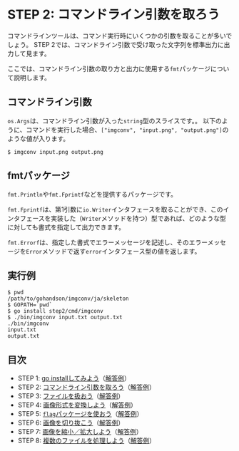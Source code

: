 # STEP 2: コマンドライン引数を取ろう

コマンドラインツールは、コマンド実行時にいくつかの引数を取ることが多いでしょう。
STEP 2では、コマンドライン引数で受け取った文字列を標準出力に出力して見ます。

ここでは、コマンドライン引数の取り方と出力に使用する`fmt`パッケージについて説明します。

## コマンドライン引数
`os.Args`は、コマンドライン引数が入った`string`型のスライスです。。
以下のように、コマンドを実行した場合、`["imgconv", "input.png", "output.png"]`のような値が入ります。

```
$ imgconv input.png output.png
```

## fmtパッケージ
`fmt.Println`や`fmt.Fprintf`などを提供するパッケージです。

`fmt.Fprintf`は、第1引数に`io.Writer`インタフェースを取ることができ、このインタフェースを実装した（`Writer`メソッドを持つ）型であれば、どのような型に対しても書式を指定して出力できます。

`fmt.Errorf`は、指定した書式でエラーメッセージを記述し、そのエラーメッセージを`Error`メソッドで返す`error`インタフェース型の値を返します。

## 実行例

```
$ pwd
/path/to/gohandson/imgconv/ja/skeleton
$ GOPATH=`pwd`
$ go install step2/cmd/imgconv
$ ./bin/imgconv input.txt output.txt
./bin/imgconv
input.txt
output.txt
```

## 目次

* STEP 1: [go installしてみよう](../step1)（[解答例](../../../solution/src/step1)）
* STEP 2: [コマンドライン引数を取ろう](../step2)（[解答例](../../../solution/src/step2)）
* STEP 3: [ファイルを扱おう](../step3)（[解答例](../../../solution/src/step3)）
* STEP 4: [画像形式を変換しよう](../step4)（[解答例](../../../solution/src/step4)）
* STEP 5: [`flag`パッケージを使おう](../step5)（[解答例](../../../solution/src/step5)）
* STEP 6: [画像を切り抜こう](../step6)（[解答例](../../../solution/src/step6)）
* STEP 7: [画像を縮小／拡大しよう](../step7)（[解答例](../../../solution/src/step7)）
* STEP 8: [複数のファイルを処理しよう](../step8)（[解答例](../../../solution/src/step8)）
